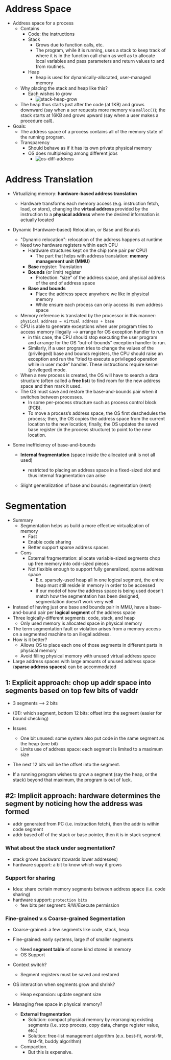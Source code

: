 # Address Space

- Address space for a process
  - Contains
    - Code: the instructions
    - Stack
      - Grows due to function calls, etc.
      - The program, while it is running, uses a stack to keep track of where it is in the function call chain as well as to allocate local variables and pass parameters and return values to and from routines.
    - Heap
      - heap is used for dynamically-allocated, user-managed memory
  - Why placing the stack and heap like this?
    - Each wishes to grow
      - ![stack-heap-grow](images/01-address-translation/stack-heap-grow.png)
  - The heap thus starts just after the code (at 1KB) and grows downward (say when a ser requests more memory via `malloc()`); the stack starts at 16KB and grows upward (say when a user makes a procedure call).
- Goals:
  - The address space of a process contains all of the memory state of the running program.
  - Transparency
    - Should behave as if it has its own private physical memory
    - OS does multiplexing among different jobs
      - ![os-diff-address](images/01-address-translation/os-diff-address.png)

# Address Translation

- Virtualizing memory: **hardware-based address translation**

  - Hardware transforms each memory access (e.g. instruction fetch, load, or store), changing the **virtual address** provided by the instruction to a **physical address** where the desired information is actually located
- Dynamic (Hardware-based) Relocation, or Base and Bounds

  - "Dynamic relocation": relocation of the address happens at runtime
  - Need two hardware registers within each CPU
    - Hardware structures kept on the chip (one pair per CPU)
      - The part that helps with address translation: **memory management unit (MMU)**
    - **Base** register: Translation
    - **Bounds** (or limit) register
      - Protection: “size” of the address space, and physical address of the end of address space
    - **Base and bounds**
      - Place the address space anywhere we like in physical memory
      - While ensure each process can only access its own address space
  - Memory reference is translated by the processor in this manner: `physical address = virtual address + base`
  - CPU is able to generate exceptions when user program tries to access memory illegally —> arrange for OS exception handler to run
    - in this case, the CPU should stop executing the user program and arrange for the OS “out-of-bounds” exception handler to run.
    - Similarly, if a user program tries to change the values of the (privileged) base and bounds registers, the CPU should raise an exception and run the “tried to execute a privileged operation while in user mode” handler. These instructions require kernel (privileged) mode.
  - When a new process is created, the OS will have to search a data structure (often called a **free list**) to find room for the new address space and then mark it used.
  - The OS must save and restore the base-and-bounds pair when it switches between processes.
    - In some per-process structure such as process control block (PCB).
    - To move a process’s address space, the OS first deschedules the process; then, the OS copies the address space from the current location to the new location; finally, the OS updates the saved base register (in the process structure) to point to the new location.
- Some inefficiency of base-and-bounds

  - **Internal fragmentation** (space inside the allocated unit is not all used)

    - restricted to placing an address space in a fixed-sized slot and thus internal fragmentation can arise
  - Slight generalization of base and bounds: segmentation (next)

# Segmentation

- Summary
  - Segmentation helps us build a more effective virtualization of memory
    - Fast
    - Enable code sharing
    - Better support sparse address spaces
  - Cons
    - External fragmentation: allocate variable-sized segments chop up free memory into odd-sized pieces
    - Not flexible enough to support fully generalized, sparse address space
      - E.x. sparsely-used heap all in one logical segment, the entire heap must still reside in memory in order to be accessed
      - if our model of how the address space is being used doesn’t match how the segmentation has been designed, segmentation doesn’t work very well
- Instead of having just one base and bounds pair in MMU, have a base-and-bound pair per **logical segment** of the address space
- Three logically-different segments: code, stack, and heap
  - Only used memory is allocated space in physical memory
- The term segmentation fault or violation arises from a memory access on a segmented machine to an illegal address.
- How is it better?
  - Allows OS to place each one of those segments in different parts in physical memory
  - Avoid filling physical memory with unused virtual address space
- Large address spaces with large amounts of unused address space (**sparse address spaces**) can be accommodated

## 1: Explicit approach: chop up addr space into segments based on top few bits of vaddr

- 3 segments —> 2 bits
- (01): which segment, bottom 12 bits: offset into the segment (easier for bound checking)
- Issues

  - One bit unused: some system also put code in the same segment as the heap (one bit)
  - Limits use of address space: each segment is limited to a maximum size
- The next 12 bits will be the offset into the segment.
- If a running program wishes to grow a segment (say the heap, or the stack) beyond that maximum, the program is out of luck.

## #2: Implicit approach: hardware determines the segment by noticing how the address was formed

- addr generated from PC (i.e. instruction fetch), then the addr is within code segment
- addr based off of the stack or base pointer, then it is in stack segment

### What about the stack under segmentation?

- stack grows backward (towards lower addresses)
- hardware support: a bit to know which way it grows

### Support for sharing

- Idea: share certain memory segments between address space (i.e. code sharing)
- hardware support: `protection bits`
  - few bits per segment: R/W/Execute permission

### Fine-grained v.s Coarse-grained Segmentation

- Coarse-grained: a few segments like code, stack, heap
- Fine-grained: early systems, large # of smaller segments

  - Need **segment table** of some kind stored in memory
  - OS Support
- Context switch?

  - Segment registers must be saved and restored
- OS interaction when segments grow and shrink?

  - Heap expansion: update segment size
- Managing free space in physical memory?

  - **External fragmentation**
    - Solution: compact physical memory by rearranging existing segments (i.e. stop process, copy data, change register value, etc.)
    - Solution: free-list management algorithm (e.x. best-fit, worst-fit, first-fit, buddy algorithm)
  - Compaction.
    - But this is expensive.
